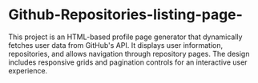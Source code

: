 # Github-Repositories-listing-page-
This project is an HTML-based profile page generator that dynamically fetches user data from GitHub's API. It displays user information, repositories, and allows navigation through repository pages. The design includes responsive grids and pagination controls for an interactive user experience.

